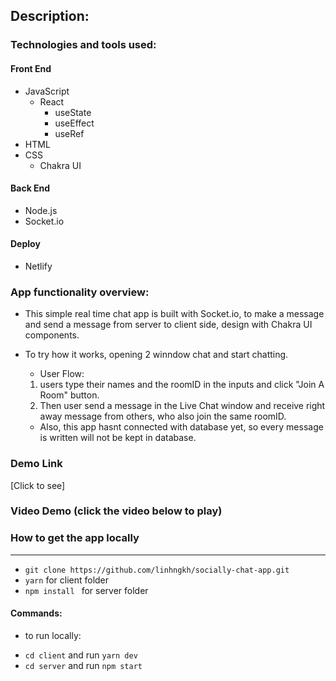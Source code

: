 ## Description:

### Technologies and tools used:

#### Front End
* JavaScript
    * React
        * useState
        * useEffect
        * useRef
* HTML
* CSS 
     * Chakra UI
#### Back End 

* Node.js
* Socket.io


#### Deploy
* Netlify

### App functionality overview:
- This simple real time chat app is built with Socket.io, to make a message and send a message from server to client side, design with Chakra UI components.
- To try how it works, opening 2 winndow chat and start chatting. 
    * User Flow: 
  1. users type their names and the roomID in the inputs and click "Join A Room" button. 
  2. Then user send a message in the Live Chat window and receive right away message from others, who also join the same roomID. 

    * Also, this app hasnt connected with database yet, so every message is written will not be kept in database. 
                
### Demo Link 
[Click to see]
### Video Demo (click the video below to play)



### How to get the app locally
------
* ```git clone https://github.com/linhngkh/socially-chat-app.git```
* ```yarn``` for client folder
* ```npm install ``` for server folder

#### Commands:
* to run locally:
 - ``cd client`` and run ``yarn dev``
 - ``cd server`` and run ``npm start``







